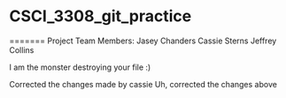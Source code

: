 # CSCI_3308_git_practice

=======
Project Team Members: 
Jasey Chanders
Cassie Sterns
Jeffrey Collins

I am the monster destroying your file :)

Corrected the changes made by cassie
Uh, corrected the changes above
